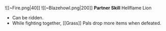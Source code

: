 
![[~Fire.png|40]]
![[~Blazehowl.png|200]]
**Partner Skill**
Hellflame Lion
- Can be ridden.
- While fighting together, [[Grass]] Pals drop more items when defeated.
